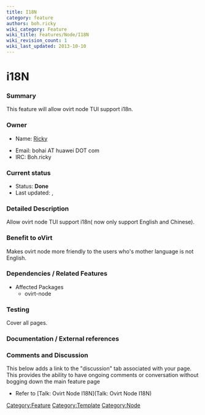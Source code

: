 ```yaml
---
title: I18N
category: feature
authors: boh.ricky
wiki_category: Feature
wiki_title: Features/Node/I18N
wiki_revision_count: 1
wiki_last_updated: 2013-10-10
---
```


# i18N

### Summary

This feature will allow ovirt node TUI support i18n.

### Owner

*   Name: [ Ricky](User:Boh.ricky)

<!-- -->

*   Email: bohai AT huawei DOT com
*   IRC: Boh.ricky

### Current status

*   Status: **Done**
*   Last updated: ,

### Detailed Description

Allow ovirt node TUI support i18n( now only support English and Chinese).

### Benefit to oVirt

Makes ovirt node more friendly to the users who's mother language is not English.

### Dependencies / Related Features

*   Affected Packages
    -   ovirt-node

### Testing

Cover all pages.

### Documentation / External references

### Comments and Discussion

This below adds a link to the "discussion" tab associated with your page. This provides the ability to have ongoing comments or conversation without bogging down the main feature page

*   Refer to [Talk: Ovirt Node I18N](Talk: Ovirt Node I18N)

<Category:Feature> <Category:Template> <Category:Node>
